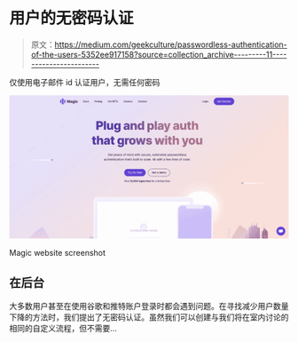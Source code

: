 # 用户的无密码认证

> 原文：<https://medium.com/geekculture/passwordless-authentication-of-the-users-5352ee917158?source=collection_archive---------11----------------------->

仅使用电子邮件 id 认证用户，无需任何密码

![](img/5d033ad31778e5d9205b676b4c3bcf79.png)

Magic website screenshot

## 在后台

大多数用户甚至在使用谷歌和推特账户登录时都会遇到问题。在寻找减少用户数量下降的方法时，我们提出了无密码认证。虽然我们可以创建与我们将在室内讨论的相同的自定义流程，但不需要…